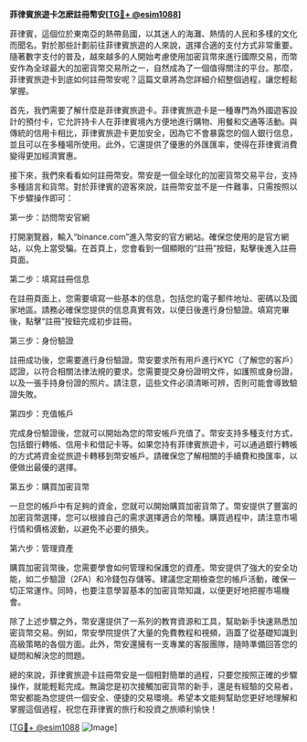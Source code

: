 **菲律賓旅遊卡怎麽註冊幣安[[TG💪+ @esim1088](https://t.me/s/esim1088)]**

菲律賓，這個位於東南亞的熱帶島國，以其迷人的海灘、熱情的人民和多樣的文化而聞名。對於那些計劃前往菲律賓旅遊的人來說，選擇合適的支付方式非常重要。隨著數字支付的普及，越來越多的人開始考慮使用加密貨幣來進行國際交易，而幣安作為全球最大的加密貨幣交易所之一，自然成為了一個值得關注的平台。那麼，菲律賓旅遊卡到底如何註冊幣安呢？這篇文章將為您詳細介紹整個過程，讓您輕鬆掌握。

首先，我們需要了解什麼是菲律賓旅遊卡。菲律賓旅遊卡是一種專門為外國遊客設計的預付卡，它允許持卡人在菲律賓境內方便地進行購物、用餐和交通等活動。與傳統的信用卡相比，菲律賓旅遊卡更加安全，因為它不會暴露您的個人銀行信息，並且可以在多種場所使用。此外，它還提供了優惠的外匯匯率，使得在菲律賓消費變得更加經濟實惠。

接下來，我們來看看如何註冊幣安。幣安是一個全球化的加密貨幣交易平台，支持多種語言和貨幣。對於菲律賓的遊客來說，註冊幣安並不是一件難事，只需按照以下步驟操作即可：

第一步：訪問幣安官網

打開瀏覽器，輸入“binance.com”進入幣安的官方網站。確保您使用的是官方網站，以免上當受騙。在首頁上，您會看到一個顯眼的“註冊”按鈕，點擊後進入註冊頁面。

第二步：填寫註冊信息

在註冊頁面上，您需要填寫一些基本的信息，包括您的電子郵件地址、密碼以及國家地區。請務必確保您提供的信息真實有效，以便日後進行身份驗證。填寫完畢後，點擊“註冊”按鈕完成初步註冊。

第三步：身份驗證

註冊成功後，您需要進行身份驗證。幣安要求所有用戶進行KYC（了解您的客戶）認證，以符合相關法律法規的要求。您需要提交身份證明文件，如護照或身份證，以及一張手持身份證的照片。請注意，這些文件必須清晰可辨，否則可能會導致驗證失敗。

第四步：充值帳戶

完成身份驗證後，您就可以開始為您的幣安帳戶充值了。幣安支持多種支付方式，包括銀行轉帳、信用卡和借記卡等。如果您持有菲律賓旅遊卡，可以通過銀行轉帳的方式將資金從旅遊卡轉移到幣安帳戶。請確保您了解相關的手續費和換匯率，以便做出最優的選擇。

第五步：購買加密貨幣

一旦您的帳戶中有足夠的資金，您就可以開始購買加密貨幣了。幣安提供了豐富的加密貨幣選擇，您可以根據自己的需求選擇適合的幣種。購買過程中，請注意市場行情和價格波動，以避免不必要的損失。

第六步：管理資產

購買加密貨幣後，您需要學會如何管理和保護您的資產。幣安提供了強大的安全功能，如二步驗證（2FA）和冷錢包存儲等。建議您定期檢查您的帳戶活動，確保一切正常運作。同時，也要注意學習基本的加密貨幣知識，以便更好地把握市場機會。

除了上述步驟之外，幣安還提供了一系列的教育資源和工具，幫助新手快速熟悉加密貨幣交易。例如，幣安學院提供了大量的免費教程和視頻，涵蓋了從基礎知識到高級策略的各個方面。此外，幣安還擁有一支專業的客服團隊，隨時準備回答您的疑問和解決您的問題。

總的來說，菲律賓旅遊卡註冊幣安是一個相對簡單的過程，只要您按照正確的步驟操作，就能輕鬆完成。無論您是初次接觸加密貨幣的新手，還是有經驗的交易者，幣安都能為您提供一個安全、便捷的交易環境。希望本文能夠幫助您更好地理解和掌握這個過程，祝您在菲律賓的旅行和投資之旅順利愉快！

[[TG💪+ @esim1088](https://t.me/s/esim1088) ![Image](https://i.postimg.cc/4NQfJmqS/Snipaste-2025-05-13-00-14-12.png)]